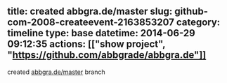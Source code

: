 title: created abbgra.de/master
slug: github-com-2008-createevent-2163853207
category: timeline
type: base
datetime: 2014-06-29 09:12:35
actions: [["show project", "https://github.com/abbgrade/abbgra.de"]]
---
created [abbgra.de/master](https://github.com/abbgrade/abbgra.de/tree/master) branch
